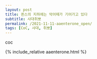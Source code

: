 ```yaml
---
layout: post
title: 퀸스의 지하에는 악어떼가 기어가고 있다
subtitle: 샤대취뽀
permalink: /2021-11-11-aaenterone_open/
tags: [CoC, 샤대, 취뽀]
---
```



coc

{% include_relative aaenterone.html %}
